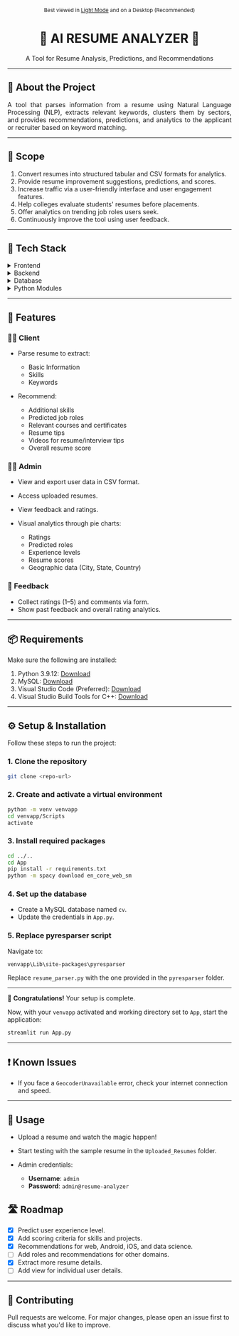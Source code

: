 <p align="center">
  <small>Best viewed in <a href="https://github.com/settings/appearance">Light Mode</a> and on a Desktop (Recommended)</small>
</p>

<div align="center">

# 🌴 AI RESUME ANALYZER 🌴

A Tool for Resume Analysis, Predictions, and Recommendations



</div>

---

## 📌 About the Project

<div align="center">
  <p align="justify">
    A tool that parses information from a resume using Natural Language Processing (NLP), extracts relevant keywords, clusters them by sectors, and provides recommendations, predictions, and analytics to the applicant or recruiter based on keyword matching.
  </p>
</div>

---

## 🎯 Scope

1. Convert resumes into structured tabular and CSV formats for analytics.
2. Provide resume improvement suggestions, predictions, and scores.
3. Increase traffic via a user-friendly interface and user engagement features.
4. Help colleges evaluate students' resumes before placements.
5. Offer analytics on trending job roles users seek.
6. Continuously improve the tool using user feedback.

---

## 🔧 Tech Stack

<details>
  <summary>Frontend</summary>
  <ul>
    <li><a href="https://streamlit.io/">Streamlit</a></li>
    <li><a href="https://developer.mozilla.org/en-US/docs/Learn/HTML">HTML</a></li>
    <li><a href="https://developer.mozilla.org/en-US/docs/Web/CSS">CSS</a></li>
    <li><a href="https://developer.mozilla.org/en-US/docs/Learn/JavaScript">JavaScript</a></li>
  </ul>
</details>

<details>
  <summary>Backend</summary>
  <ul>
    <li><a href="https://streamlit.io/">Streamlit</a></li>
    <li><a href="https://www.python.org/">Python</a></li>
  </ul>
</details>

<details>
  <summary>Database</summary>
  <ul>
    <li><a href="https://www.mysql.com/">MySQL</a></li>
  </ul>
</details>

<details>
  <summary>Python Modules</summary>
  <ul>
    <li><a href="https://pandas.pydata.org/">pandas</a></li>
    <li><a href="https://github.com/OmkarPathak/pyresparser">pyresparser</a></li>
    <li><a href="https://pypi.org/project/pdfminer3/">pdfminer3</a></li>
    <li><a href="https://plotly.com/">Plotly</a></li>
    <li><a href="https://www.nltk.org/">NLTK</a></li>
  </ul>
</details>

---

## 🚀 Features

### 🧑‍💻 Client

* Parse resume to extract:

  * Basic Information
  * Skills
  * Keywords
* Recommend:

  * Additional skills
  * Predicted job roles
  * Relevant courses and certificates
  * Resume tips
  * Videos for resume/interview tips
  * Overall resume score

### 👨‍💼 Admin

* View and export user data in CSV format.
* Access uploaded resumes.
* View feedback and ratings.
* Visual analytics through pie charts:

  * Ratings
  * Predicted roles
  * Experience levels
  * Resume scores
  * Geographic data (City, State, Country)

### 📝 Feedback

* Collect ratings (1–5) and comments via form.
* Show past feedback and overall rating analytics.

---

## 📦 Requirements

Make sure the following are installed:

1. Python 3.9.12: [Download](https://www.python.org/downloads/release/python-3912/)
2. MySQL: [Download](https://www.mysql.com/downloads/)
3. Visual Studio Code (Preferred): [Download](https://code.visualstudio.com/Download)
4. Visual Studio Build Tools for C++: [Download](https://aka.ms/vs/17/release/vs_BuildTools.exe)

---

## ⚙️ Setup & Installation

Follow these steps to run the project:

### 1. Clone the repository

```bash
git clone <repo-url>
```

### 2. Create and activate a virtual environment

```bash
python -m venv venvapp
cd venvapp/Scripts
activate
```

### 3. Install required packages

```bash
cd ../..
cd App
pip install -r requirements.txt
python -m spacy download en_core_web_sm
```

### 4. Set up the database

* Create a MySQL database named `cv`.
* Update the credentials in `App.py`.

### 5. Replace pyresparser script

Navigate to:

```
venvapp\Lib\site-packages\pyresparser
```

Replace `resume_parser.py` with the one provided in the `pyresparser` folder.

---

🎉 **Congratulations!** Your setup is complete.

Now, with your `venvapp` activated and working directory set to `App`, start the application:

```bash
streamlit run App.py
```

---

## ❗ Known Issues

* If you face a `GeocoderUnavailable` error, check your internet connection and speed.

---

## 🧪 Usage

* Upload a resume and watch the magic happen!
* Start testing with the sample resume in the `Uploaded_Resumes` folder.
* Admin credentials:

  * **Username**: `admin`
  * **Password**: `admin@resume-analyzer`



## 🛣️ Roadmap

* [x] Predict user experience level.
* [x] Add scoring criteria for skills and projects.
* [x] Recommendations for web, Android, iOS, and data science.
* [ ] Add roles and recommendations for other domains.
* [x] Extract more resume details.
* [ ] Add view for individual user details.

---

## 🤝 Contributing

Pull requests are welcome. For major changes, please open an issue first to discuss what you'd like to improve.

